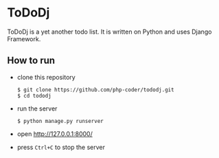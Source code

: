 # ToDoDj

ToDoDj is a yet another todo list. It is written on Python and uses Django Framework.

## How to run

* clone this repository
  ```console
  $ git clone https://github.com/php-coder/tododj.git
  $ cd tododj
  ```

* run the server
  ```console
  $ python manage.py runserver
  ```

* open http://127.0.0.1:8000/

* press `Ctrl+C` to stop the server